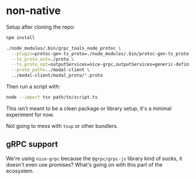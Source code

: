 # non-native

Setup after cloning the repo:

```bash
npm install

./node_modules/.bin/grpc_tools_node_protoc \
  --plugin=protoc-gen-ts_proto=./node_modules/.bin/protoc-gen-ts_proto \
  --ts_proto_out=./proto \
  --ts_proto_opt=outputServices=nice-grpc,outputServices=generic-definitions,useExactTypes=false \
  --proto_path=../modal-client \
  ../modal-client/modal_proto/*.proto
```

Then run a script with:

```bash
node --import tsx path/to/script.ts
```

This isn't meant to be a clean package or library setup, it's a minimal experiment for now.

Not going to mess with `tsup` or other bundlers.

## gRPC support

We're using `nice-grpc` because the `@grpc/grpc-js` library kind of sucks, it doesn't even use promises? What's going on with this part of the ecosystem.
